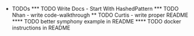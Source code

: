 * TODOs
*** TODO Write Docs - Start With HashedPattern
*** TODO Nhan - write code-walkthrough
** TODO Curtis - write proper README
**** TODO better symphony example in README
**** TODO docker instructions in README
